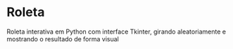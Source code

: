# Roleta
Roleta interativa em Python com interface Tkinter, girando aleatoriamente e mostrando o resultado de forma visual
